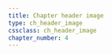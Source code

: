 ```yaml
---
title: Chapter header image
type: ch_header_image
cssclass: ch_header_image
chapter_number: 4
---
```


